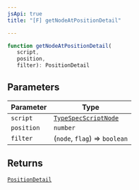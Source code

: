 ```yaml
---
jsApi: true
title: "[F] getNodeAtPositionDetail"

---
```

```ts
function getNodeAtPositionDetail(
   script, 
   position, 
   filter): PositionDetail
```

## Parameters

| Parameter | Type |
| ------ | ------ |
| `script` | [`TypeSpecScriptNode`](../interfaces/TypeSpecScriptNode.md) |
| `position` | `number` |
| `filter` | (`node`, `flag`) => `boolean` |

## Returns

[`PositionDetail`](../interfaces/PositionDetail.md)
